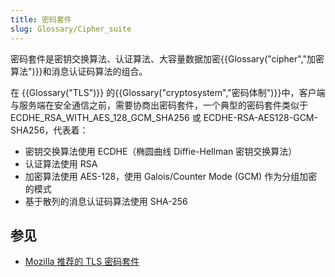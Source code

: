 ```yaml
---
title: 密码套件
slug: Glossary/Cipher_suite
---
```


密码套件是密钥交换算法、认证算法、大容量数据加密{{Glossary("cipher","加密算法")}}和消息认证码算法的组合。

在 {{Glossary("TLS")}} 的{{Glossary("cryptosystem","密码体制")}}中，客户端与服务端在安全通信之前，需要协商出密码套件，一个典型的密码套件类似于 ECDHE_RSA_WITH_AES_128_GCM_SHA256 或 ECDHE-RSA-AES128-GCM-SHA256，代表着：

- 密钥交换算法使用 ECDHE（椭圆曲线 Diffie-Hellman 密钥交换算法）
- 认证算法使用 RSA
- 加密算法使用 AES-128，使用 Galois/Counter Mode (GCM) 作为分组加密的模式
- 基于散列的消息认证码算法使用 SHA-256

## 参见

- [Mozilla 推荐的 TLS 密码套件](https://wiki.mozilla.org/Security/Server_Side_TLS)
